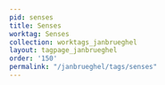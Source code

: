 ```yaml
---
pid: senses
title: Senses
worktag: Senses
collection: worktags_janbrueghel
layout: tagpage_janbrueghel
order: '150'
permalink: "/janbrueghel/tags/senses"
---
```

